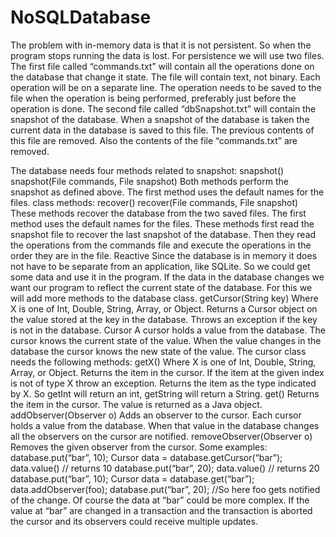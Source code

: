 # NoSQLDatabase

The problem with in-memory data is that it is not persistent. So when the program stops running
the data is lost. For persistence we will use two files. 
The first file called “commands.txt” will contain all the operations done on the database that
change it state. The file will contain text, not binary. Each operation will be on a separate line.
The operation needs to be saved to the file when the operation is being performed, preferably
just before the operation is done.
The second file called “dbSnapshot.txt” will contain the snapshot of the database. When a
snapshot of the database is taken the current data in the database is saved to this file. The
previous contents of this file are removed. Also the contents of the file “commands.txt” are removed.

The database needs four methods related to snapshot:
snapshot()
snapshot(File commands, File snapshot)
Both methods perform the snapshot as defined above. The first method uses the default
names for the files.
class methods:
recover()
recover(File commands, File snapshot)
These methods recover the database from the two saved files. The first method uses the
default names for the files. These methods first read the snapshot file to recover the last
snapshot of the database. Then they read the operations from the commands file and execute
the operations in the order they are in the file.
Reactive
Since the database is in memory it does not have to be separate from an application, like
SQLite. So we could get some data and use it in the program. If the data in the database
changes we want our program to reflect the current state of the database. For this we will add
more methods to the database class.
getCursor(String key)
Where X is one of Int, Double, String, Array, or Object. Returns a Cursor object on the
value stored at the key in the database. Throws an exception if the key is not in the database.
Cursor
A cursor holds a value from the database. The cursor knows the current state of the value.
When the value changes in the database the cursor knows the new state of the value. The
cursor class needs the following methods:
getX()
Where X is one of Int, Double, String, Array, or Object. Returns the item in the cursor. If the
item at the given index is not of type X throw an exception. Returns the item as the type indicated
by X. So getInt will return an int, getString will return a String.
get()
Returns the item in the cursor. The value is returned as a Java object.
addObserver(Observer o)
Adds an observer to the cursor. Each cursor holds a value from the database. When that
value in the database changes all the observers on the cursor are notified.
removeObserver(Observer o)
Removes the given observer from the cursor.
Some examples:
database.put(“bar”, 10);
Cursor data = database.getCursor(“bar”);
data.value() // returns 10
database.put(“bar”, 20);
data.value() // returns 20
database.put(“bar”, 10);
Cursor data = database.get(“bar”);
data.addObserver(foo);
database.put(“bar”, 20);
//So here foo gets notified of the change.
Of course the data at “bar” could be more complex. If the value at “bar” are changed in a
transaction and the transaction is aborted the cursor and its observers could receive multiple
updates.
